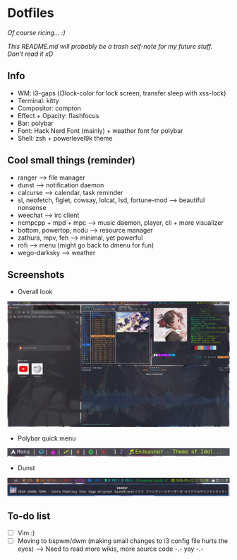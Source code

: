 Dotfiles
========================

*Of course ricing... :)*

*This README.md will probably be a trash self-note for my future stuff. Don't read it xD*

## Info
* WM: i3-gaps (i3lock-color for lock screen, transfer sleep with xss-lock)
* Terminal: kitty
* Compositor: compton
* Effect + Opacity: flashfocus
* Bar: polybar
* Font: Hack Nerd Font (mainly) + weather font for polybar
* Shell: zsh + powerlevel9k theme

## Cool small things (reminder)
* ranger --> file manager
* dunst --> notification daemon
* calcurse --> calendar, task reminder
* sl, neofetch, figlet, cowsay, lolcat, lsd, fortune-mod --> beautiful nonsense
* weechat --> irc client
* ncmpcpp + mpd + mpc --> music daemon, player, cli + more visualizer
* bottom, powertop, ncdu --> resource manager
* zathura, mpv, feh --> minimal, yet powerful
* rofi --> menu (might go back to dmenu for fun)
* wego-darksky --> weather

## Screenshots
* Overall look

![alt text](https://github.com/develFoss/dotfiles/blob/master/Pictures/Screenshots/screenshot.png)
* Polybar quick menu

![alt text](https://github.com/develFoss/dotfiles/blob/master/Pictures/Screenshots/polybar.png)
* Dunst

![alt text](https://github.com/develFoss/dotfiles/blob/master/Pictures/Screenshots/dunst.png)

## To-do list
 - [ ] Vim :)
 - [ ] Moving to bspwm/dwm (making small changes to i3 config file hurts the eyes) --> Need to read more wikis, more source code -.- yay -.-
